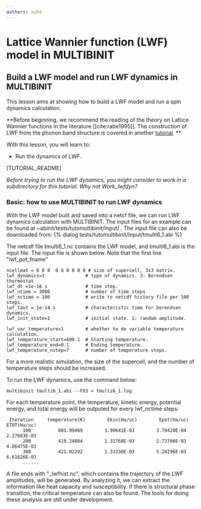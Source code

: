 ```yaml
---
authors: xuhe
---
```


# Lattice Wannier function (LWF) model in MULTIBINIT


## Build a LWF model and run LWF dynamics in MULTIBINIT

This lesson aims at showing how to build a LWF model and run a spin dynamics calculation.

**Before beginning, we recommend the reading of the theory on Lattice Wannier functions in the literature [[cite:rabe1995]]. The construction of LWF from the phonon band structure is covered in another [tutorial](/tutorial/lattice_wannier). **

With this lesson, you will learn to:

  * Run the dynamics of LWF.

[TUTORIAL_README]

*Before trying to run the LWF dynamics, you might consider to work in a subdirectory for this tutorial. Why not Work_lwfdyn?*


### Basic: how to use MULTIBINIT to run LWF dynamics

With the LWF model built and saved into a netcf file, we can run LWF dynamics calculation with MULTIBINIT.  The input files for an example can be found at  ~abinit/tests/tutomultibinit/Input/ .
The input file can also be downloaded from:
{% dialog tests/tutomultibinit/Input/tmulti6_1.abi %}

The netcdf file tmulti6_1.nc contains the LWF model,  and tmulti6_1.abi  is the input file. The input file is shown below. Note that the first line "lwf_pot_fname"


```
ncellmat = 8 0 0  0 8 0 0 0 8 # size of supercell, 3x3 matrix.
lwf_dynamics=3               # type of dynamics. 3: Berendsen thermostat
lwf_dt =1e-16 s              # time step.
lwf_ntime = 3000             # number of time steps
lwf_nctime = 100             # write to netcdf history file per 100 steps.
lwf_taut = 1e-14 s           # characteristic time for berendsen dynamics.
lwf_init_state=1             # initial state. 1: random amplitude.

lwf_var_temperature=1        # whether to do variable temperature calculation.
lwf_temperature_start=600.1  # Starting temperature.
lwf_temperature_end=0.1      # Ending temperature.
lwf_temperature_nstep=7      # number of temperature steps.
```

For a more realistic simulation, the size of the supercell, and the number of temperature steps should be increased. 


To run the LWF dynamics, use the command below:

```
multibinit tmulti6_1.abi --F03 > tmulti6_1.log
```

For each temperature point, the temperature, kinetic energy, potential energy, and
total energy will be outputed for every lwf_nctime steps. 

```
 Iteration     temperature(K)        Ekin(Ha/uc)        Epot(Ha/uc)        ETOT(Ha/uc)
      100          601.99469        1.90641E-03        3.70420E-04        2.27683E-03
      200          419.24864        1.32768E-03        2.73706E-03        4.06475E-03
      300          421.02202        1.33330E-03        5.28296E-03        6.61626E-03
      ......
```

A file ends with "_lwfhist.nc", which contains the trajectory of the LWF amplitudes, will be generated. By analyzing it, we 
can extract the information like heat capacity and susceptibility. If there is structural phase transition, the critical temperature can also 
be found. The tools for doing these analysis are still under development. 

